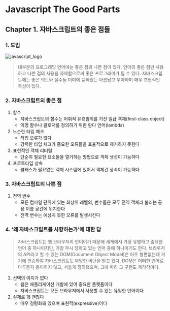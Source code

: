 # Javascript The Good Parts

## Chapter 1. 자바스크립트의 좋은 점들

### 1. 도입

![javascript_logo](https://user-images.githubusercontent.com/38815618/87400662-11d3b280-c5f4-11ea-98d1-33790dc74397.png)

> 대부분의 프로그래밍 언어에는 좋은 점과 나쁜 점이 있다. 언어의 좋은 점만 사용하고 나쁜 점의 사용을 자제함으로써 좋은 프로그래머가 될 수 있다. 자바스크립트에는 좋은 의도와 실수들 더미에 묻혀있는 아름답고 우아하며 매우 표현적인 특성이 있다.

### 2. 자바스크립트의 좋은 점

1. 함수
   - 자바스크립트의 함수는 어휘적 유효범위를 가진 일급 객체(first-class object)
   - 익명 함수나 클로저를 정의하기 위한 람다 언어(lambda)
2. 느슨한 타입 체크
   - 타입 오류가 없다
   - 강력한 타입 체크가 중요한 오류들을 효율적으로 제거하지 못한다
3. 표현적인 객체 리터럴
   - 단순히 필요한 요소들을 열거하는 방법으로 객체 생성이 가능하다
4. 프로토타입 상속
   - 클래스가 필요없는 객체 시스템에 있어서 객체간 상속이 가능하다

### 3. 자바스크립트의 나쁜 점

1. 전역 변수
   - 모든 컴파일 단위에 있는 최상위 레벨의, 변수들은 모두 전역 객체라 불리는 공용 이름 공간에 위치한다
   - 전역 변수는 예상치 못한 오류를 발생시킨다

### 4. '왜 자바스크립트를 사항하는가'에 대한 답

> 자바스크립트는 웹 브라우저의 언어이기 때문에 세계에서 가장 유명하고 중요한 언어 중 하나이지만, 가장 무시 당하고 있는 언어 중에 하나이기도 한다. 브라우저의 API라고 할 수 있는 DOM(Document Object Model)은 아주 형편없는데 거기에 편승하여 자바스크립트도 부당한 비난을 받고 있다. DOM은 어떠한 언어로 다루든지 용이하지 않고, 서툴게 정의됐으며, 그에 따라 그 구현도 제각각이다.

1. 선택의 여지가 없다
    - 웹은 애플리케이션 개발에 있어 중요한 플랫폼이다
    - 자바스크립트는 모든 브라우저에서 사용할 수 있는 유일한 언어이다
2. 실제로 꽤 괜찮다
    - 매우 경량화돼 있으며 표현적(expressive)이다
